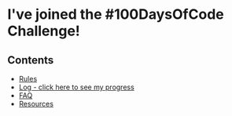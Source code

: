 # I've joined the #100DaysOfCode Challenge!

## Contents

* [Rules](rules.md)
* [Log - click here to see my progress](log.md)
* [FAQ](FAQ.md)
* [Resources](resources.md)
